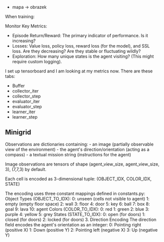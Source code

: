 
- mapa -> obrazek


When training:

Monitor Key Metrics:
- Episode Return/Reward: The primary indicator of performance. Is it increasing?
- Losses: Value loss, policy loss, reward loss (for the model), and SSL loss. Are they decreasing? Are they stable or fluctuating wildly?
- Exploration: How many unique states is the agent visiting? (This might require custom logging).


I set up tensorboard and I am looking at my metrics now. There are these tabs:
- Buffer
- collector_iter
- collector_step
- evaluator_iter
- evaluator_step
- learner_iter
- learner_step



## Minigrid

Observations are dictionaries containing:
     - an image (partially observable view of the environment)
     - the agent's direction/orientation (acting as a compass)
     - a textual mission string (instructions for the agent)

Image observations are tensors of shape (agent_view_size, agent_view_size, 3), (7,7,3) by default.

Each cell is encoded as 3-dimensional tuple: (OBJECT_IDX, COLOR_IDX, STATE)

The encoding uses three constant mappings defined in constants.py:
Object Types (OBJECT_TO_IDX):
0: unseen (cells not visible to agent)
1: empty (empty floor space)
2: wall
3: floor
4: door
5: key
6: ball
7: box
8: goal
9: lava
10: agent
Colors (COLOR_TO_IDX):
0: red
1: green
2: blue
3: purple
4: yellow
5: grey
States (STATE_TO_IDX):
0: open (for doors)
1: closed (for doors)
2: locked (for doors)
3. Direction Encoding
The direction field encodes the agent's orientation as an integer:
0: Pointing right (positive X)
1: Down (positive Y)
2: Pointing left (negative X)
3: Up (negative Y)







